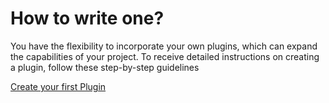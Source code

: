 # How to write one?
You have the flexibility to incorporate your own plugins, which can expand the capabilities of your project. To receive detailed instructions on creating a plugin, follow these step-by-step guidelines 

[Create your first Plugin](https://github.com/godspeedsystems/gs-plugins/blob/main/README.md)